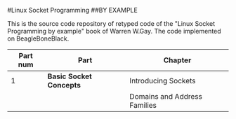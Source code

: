 #Linux Socket Programming 
##BY EXAMPLE


This is the source code repository of retyped code of the "Linux Socket Programming by example" book of Warren W.Gay. The code implemented on BeagleBoneBlack.

| Part num  | Part   |  Chapter |
| ------------- | -------------| ------------- | 
| 1                  | **Basic Socket Concepts**|  Introducing Sockets  | 
|                     |                    | Domains and Address Families | 
